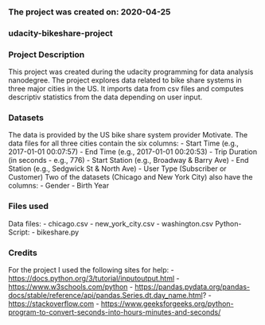 ### The project was created on: 2020-04-25


### udacity-bikeshare-project


### Project Description
This project was created during the udacity programming for data analysis nanodegree.
The project explores data related to bike share systems in three major cities in the US.
It imports data from csv files and computes descriptiv statistics from the data depending
on user input.

### Datasets
The data is provided by the US bike share system provider Motivate. The data files for all three cities contain the six columns:
    - Start Time (e.g., 2017-01-01 00:07:57)
    - End Time (e.g., 2017-01-01 00:20:53)
    - Trip Duration (in seconds - e.g., 776)
    - Start Station (e.g., Broadway & Barry Ave)
    - End Station (e.g., Sedgwick St & North Ave)
    - User Type (Subscriber or Customer)
Two of the datasets (Chicago and New York City) also have the columns:
    - Gender
    - Birth Year

### Files used
Data files:
    - chicago.csv
    - new_york_city.csv
    - washington.csv
Python-Script:
    - bikeshare.py

### Credits
For the project I used the following sites for help:
    - https://docs.python.org/3/tutorial/inputoutput.html
    - https://www.w3schools.com/python
    - https://pandas.pydata.org/pandas-docs/stable/reference/api/pandas.Series.dt.day_name.html?
    - https://stackoverflow.com
    - https://www.geeksforgeeks.org/python-program-to-convert-seconds-into-hours-minutes-and-seconds/
